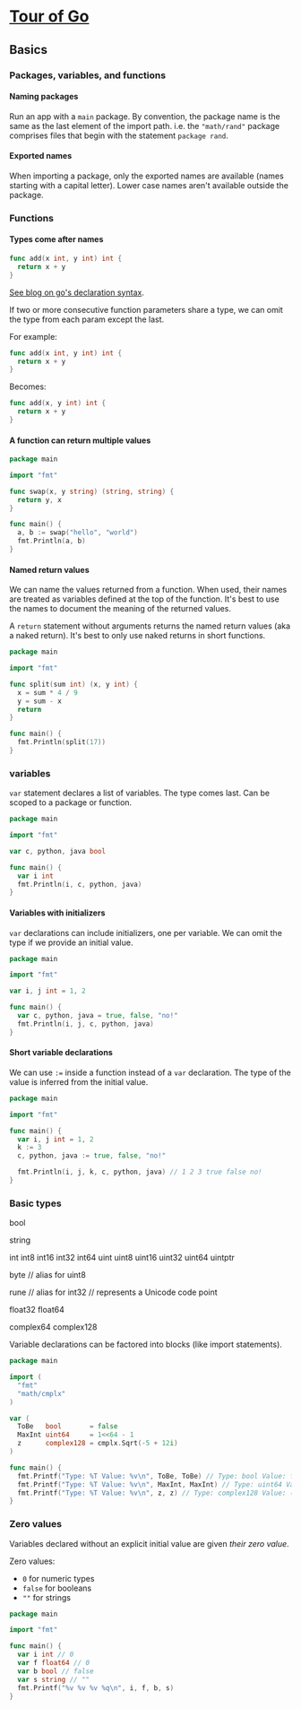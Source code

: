 # [Tour of Go](https://go.dev/tour/list)

## Basics

### Packages, variables, and functions

#### Naming packages

Run an app with a `main` package.
By convention, the package name is the same as the last element of the import
path. i.e. the `"math/rand"` package comprises files that begin with the statement `package rand`.

#### Exported names

When importing a package, only the exported names are available (names starting with a capital letter). Lower case names aren't available outside the package.

### Functions

#### Types come after names

```go
func add(x int, y int) int {
  return x + y
}
```

[See blog on go's declaration syntax](https://go.dev/blog/declaration-syntax).

If two or more consecutive function parameters share a type, we can omit the
type from each param except the last.

For example:

```go
func add(x int, y int) int {
  return x + y
}
```

Becomes:

```go
func add(x, y int) int {
  return x + y
}
```

#### A function can return multiple values

```go
package main

import "fmt"

func swap(x, y string) (string, string) {
  return y, x
}

func main() {
  a, b := swap("hello", "world")
  fmt.Println(a, b)
}

```

#### Named return values

We can name the values returned from a function. When used, their names are
treated as variables defined at the top of the function.
It's best to use the names to document the meaning of the returned values.

A `return` statement without arguments returns the named return values (aka a naked return). It's best to only use naked returns in short functions.

```go
package main

import "fmt"

func split(sum int) (x, y int) {
  x = sum * 4 / 9
  y = sum - x
  return
}

func main() {
  fmt.Println(split(17))
}
```

### variables

`var` statement declares a list of variables. The type comes last.
Can be scoped to a package or function.

```go
package main

import "fmt"

var c, python, java bool

func main() {
  var i int
  fmt.Println(i, c, python, java)
}
```

#### Variables with initializers

`var` declarations can include initializers, one per variable.
We can omit the type if we provide an initial value.

```go
package main

import "fmt"

var i, j int = 1, 2

func main() {
  var c, python, java = true, false, "no!"
  fmt.Println(i, j, c, python, java)
}
```

#### Short variable declarations

We can use `:=` inside a function instead of a `var` declaration. The type of the value is inferred from the initial value.

```go
package main

import "fmt"

func main() {
  var i, j int = 1, 2
  k := 3
  c, python, java := true, false, "no!"

  fmt.Println(i, j, k, c, python, java) // 1 2 3 true false no!
}
```

### Basic types

bool

string

int int8 int16 int32 int64
uint uint8 uint16 uint32 uint64 uintptr

byte // alias for uint8

rune // alias for int32
// represents a Unicode code point

float32 float64

complex64 complex128

Variable declarations can be factored into blocks (like import statements).

```go
package main

import (
  "fmt"
  "math/cmplx"
)

var (
  ToBe   bool       = false
  MaxInt uint64     = 1<<64 - 1
  z      complex128 = cmplx.Sqrt(-5 + 12i)
)

func main() {
  fmt.Printf("Type: %T Value: %v\n", ToBe, ToBe) // Type: bool Value: false
  fmt.Printf("Type: %T Value: %v\n", MaxInt, MaxInt) // Type: uint64 Value: 18446744073709551615
  fmt.Printf("Type: %T Value: %v\n", z, z) // Type: complex128 Value: (2+3i)
}
```

### Zero values

Variables declared without an explicit initial value are given _their zero value_.

Zero values:

- `0` for numeric types
- `false` for booleans
- `""` for strings

```go
package main

import "fmt"

func main() {
  var i int // 0
  var f float64 // 0
  var b bool // false
  var s string // ""
  fmt.Printf("%v %v %v %q\n", i, f, b, s)
}
```
